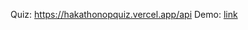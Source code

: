 Quiz: https://hakathonopquiz.vercel.app/api
Demo: [link](https://github.com/Raynos29/hackathonopquiz/raw/main/recording.mp4)
